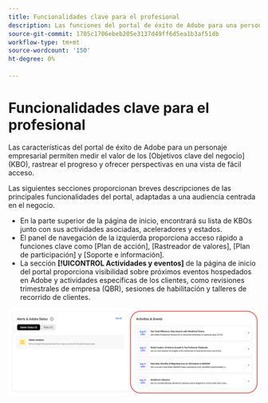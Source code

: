 ```yaml
---
title: Funcionalidades clave para el profesional
description: Las funciones del portal de éxito de Adobe para una persona de negocios permiten medir el valor en objetivos clave del negocio, rastrear el progreso y ofrecer perspectivas en una vista de fácil acceso.
source-git-commit: 1705c1706ebeb205e3137d49ff6d5ea1b3af51db
workflow-type: tm+mt
source-wordcount: '150'
ht-degree: 0%

---
```



# Funcionalidades clave para el profesional

Las características del portal de éxito de Adobe para un personaje empresarial permiten medir el valor de los [Objetivos clave del negocio] (KBO), rastrear el progreso y ofrecer perspectivas en una vista de fácil acceso.

Las siguientes secciones proporcionan breves descripciones de las principales funcionalidades del portal, adaptadas a una audiencia centrada en el negocio.

* En la parte superior de la página de inicio, encontrará su lista de KBOs junto con sus actividades asociadas, aceleradores y estados.
* El panel de navegación de la izquierda proporciona acceso rápido a funciones clave como [Plan de acción], [Rastreador de valores], [Plan de participación] y [Soporte e información].
* La sección **[!UICONTROL Actividades y eventos]** de la página de inicio del portal proporciona visibilidad sobre próximos eventos hospedados en Adobe y actividades específicas de los clientes, como revisiones trimestrales de empresa (QBR), sesiones de habilitación y talleres de recorrido de clientes.

![actividades y eventos](/help/adobe-success-portal/assets/activities-and-events.png)
